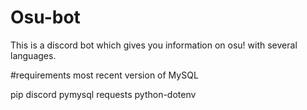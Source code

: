 # Osu-bot
  This is a discord bot which gives you information on osu! with several languages.

#requirements
  most recent version of MySQL
  
  pip
    discord
    pymysql
    requests
    python-dotenv
